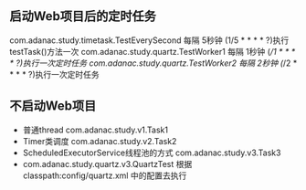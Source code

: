 ## 启动Web项目后的定时任务
com.adanac.study.timetask.TestEverySecond 每隔 5秒钟 (1/5 * * * * ?)执行 testTask()方法一次
com.adanac.study.quartz.TestWorker1 每隔 1秒钟 (*/1 * * * * ?)执行一次定时任务
com.adanac.study.quartz.TestWorker2 每隔 2秒钟 (*/2 * * * * ?)执行一次定时任务
## 不启动Web项目
- 普通thread com.adanac.study.v1.Task1
- Timer类调度 com.adanac.study.v2.Task2
- ScheduledExecutorService线程池的方式 com.adanac.study.v3.Task3
- com.adanac.study.quartz.v3.QuartzTest 根据 classpath:config/quartz.xml 中的配置去执行

